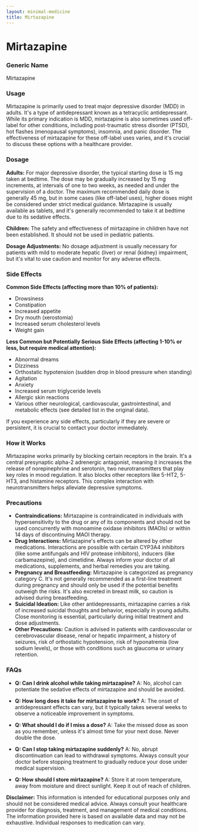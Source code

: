 ```yaml
---
layout: minimal-medicine
title: Mirtazapine
---
```


# Mirtazapine
### Generic Name
Mirtazapine

### Usage
Mirtazapine is primarily used to treat major depressive disorder (MDD) in adults.  It's a type of antidepressant known as a tetracyclic antidepressant. While its primary indication is MDD, mirtazapine is also sometimes used off-label for other conditions, including post-traumatic stress disorder (PTSD), hot flashes (menopausal symptoms), insomnia, and panic disorder.  The effectiveness of mirtazapine for these off-label uses varies, and it's crucial to discuss these options with a healthcare provider.


### Dosage

**Adults:**  For major depressive disorder, the typical starting dose is 15 mg taken at bedtime.  The dose may be gradually increased by 15 mg increments, at intervals of one to two weeks, as needed and under the supervision of a doctor. The maximum recommended daily dose is generally 45 mg, but in some cases (like off-label uses), higher doses might be considered under strict medical guidance.  Mirtazapine is usually available as tablets, and it's generally recommended to take it at bedtime due to its sedative effects.

**Children:** The safety and effectiveness of mirtazapine in children have not been established.  It should not be used in pediatric patients.


**Dosage Adjustments:** No dosage adjustment is usually necessary for patients with mild to moderate hepatic (liver) or renal (kidney) impairment, but it's vital to use caution and monitor for any adverse effects.


### Side Effects

**Common Side Effects (affecting more than 10% of patients):**

* Drowsiness
* Constipation
* Increased appetite
* Dry mouth (xerostomia)
* Increased serum cholesterol levels
* Weight gain

**Less Common but Potentially Serious Side Effects (affecting 1-10% or less, but require medical attention):**

* Abnormal dreams
* Dizziness
* Orthostatic hypotension (sudden drop in blood pressure when standing)
* Agitation
* Anxiety
* Increased serum triglyceride levels
* Allergic skin reactions
*  Various other neurological, cardiovascular, gastrointestinal, and metabolic effects (see detailed list in the original data).


If you experience any side effects, particularly if they are severe or persistent, it is crucial to contact your doctor immediately.


### How it Works

Mirtazapine works primarily by blocking certain receptors in the brain. It's a central presynaptic alpha-2 adrenergic antagonist, meaning it increases the release of norepinephrine and serotonin, two neurotransmitters that play key roles in mood regulation. It also blocks other receptors like 5-HT2, 5-HT3, and histamine receptors.  This complex interaction with neurotransmitters helps alleviate depressive symptoms.


### Precautions

* **Contraindications:** Mirtazapine is contraindicated in individuals with hypersensitivity to the drug or any of its components and should not be used concurrently with monoamine oxidase inhibitors (MAOIs) or within 14 days of discontinuing MAOI therapy.
* **Drug Interactions:** Mirtazapine's effects can be altered by other medications.  Interactions are possible with certain CYP3A4 inhibitors (like some antifungals and HIV protease inhibitors), inducers (like carbamazepine), and cimetidine.  Always inform your doctor of all medications, supplements, and herbal remedies you are taking.
* **Pregnancy and Breastfeeding:** Mirtazapine is categorized as pregnancy category C. It's not generally recommended as a first-line treatment during pregnancy and should only be used if the potential benefits outweigh the risks. It's also excreted in breast milk, so caution is advised during breastfeeding.
* **Suicidal Ideation:**  Like other antidepressants, mirtazapine carries a risk of increased suicidal thoughts and behavior, especially in young adults.  Close monitoring is essential, particularly during initial treatment and dose adjustments.
* **Other Precautions:**  Caution is advised in patients with cardiovascular or cerebrovascular disease, renal or hepatic impairment, a history of seizures, risk of orthostatic hypotension, risk of hyponatremia (low sodium levels), or those with conditions such as glaucoma or urinary retention.


### FAQs

* **Q: Can I drink alcohol while taking mirtazapine?**  A: No, alcohol can potentiate the sedative effects of mirtazapine and should be avoided.

* **Q: How long does it take for mirtazapine to work?** A:  The onset of antidepressant effects can vary, but it typically takes several weeks to observe a noticeable improvement in symptoms.

* **Q: What should I do if I miss a dose?** A: Take the missed dose as soon as you remember, unless it's almost time for your next dose. Never double the dose.

* **Q: Can I stop taking mirtazapine suddenly?** A:  No, abrupt discontinuation can lead to withdrawal symptoms.  Always consult your doctor before stopping treatment to gradually reduce your dose under medical supervision.

* **Q: How should I store mirtazapine?** A: Store it at room temperature, away from moisture and direct sunlight.  Keep it out of reach of children.


**Disclaimer:** This information is intended for educational purposes only and should not be considered medical advice. Always consult your healthcare provider for diagnosis, treatment, and management of medical conditions.  The information provided here is based on available data and may not be exhaustive. Individual responses to medication can vary.
